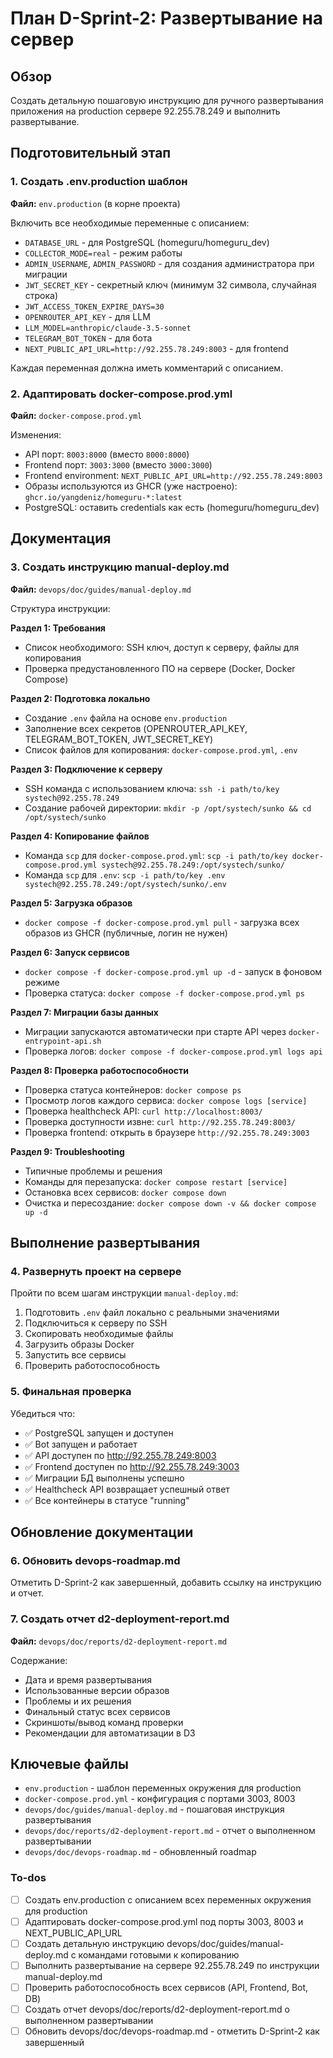 <!-- 02dc57cb-f717-4ebf-93f7-b83c60444a94 4678ab82-b040-4cf7-a2fa-593178b981c6 -->
# План D-Sprint-2: Развертывание на сервер

## Обзор

Создать детальную пошаговую инструкцию для ручного развертывания приложения на production сервере 92.255.78.249 и выполнить развертывание.

## Подготовительный этап

### 1. Создать .env.production шаблон

**Файл:** `env.production` (в корне проекта)

Включить все необходимые переменные с описанием:

- `DATABASE_URL` - для PostgreSQL (homeguru/homeguru_dev)
- `COLLECTOR_MODE=real` - режим работы
- `ADMIN_USERNAME`, `ADMIN_PASSWORD` - для создания администратора при миграции
- `JWT_SECRET_KEY` - секретный ключ (минимум 32 символа, случайная строка)
- `JWT_ACCESS_TOKEN_EXPIRE_DAYS=30`
- `OPENROUTER_API_KEY` - для LLM
- `LLM_MODEL=anthropic/claude-3.5-sonnet`
- `TELEGRAM_BOT_TOKEN` - для бота
- `NEXT_PUBLIC_API_URL=http://92.255.78.249:8003` - для frontend

Каждая переменная должна иметь комментарий с описанием.

### 2. Адаптировать docker-compose.prod.yml

**Файл:** `docker-compose.prod.yml`

Изменения:

- API порт: `8003:8000` (вместо `8000:8000`)
- Frontend порт: `3003:3000` (вместо `3000:3000`)
- Frontend environment: `NEXT_PUBLIC_API_URL=http://92.255.78.249:8003`
- Образы используются из GHCR (уже настроено): `ghcr.io/yangdeniz/homeguru-*:latest`
- PostgreSQL: оставить credentials как есть (homeguru/homeguru_dev)

## Документация

### 3. Создать инструкцию manual-deploy.md

**Файл:** `devops/doc/guides/manual-deploy.md`

Структура инструкции:

**Раздел 1: Требования**

- Список необходимого: SSH ключ, доступ к серверу, файлы для копирования
- Проверка предустановленного ПО на сервере (Docker, Docker Compose)

**Раздел 2: Подготовка локально**

- Создание `.env` файла на основе `env.production`
- Заполнение всех секретов (OPENROUTER_API_KEY, TELEGRAM_BOT_TOKEN, JWT_SECRET_KEY)
- Список файлов для копирования: `docker-compose.prod.yml`, `.env`

**Раздел 3: Подключение к серверу**

- SSH команда с использованием ключа: `ssh -i path/to/key systech@92.255.78.249`
- Создание рабочей директории: `mkdir -p /opt/systech/sunko && cd /opt/systech/sunko`

**Раздел 4: Копирование файлов**

- Команда `scp` для `docker-compose.prod.yml`: `scp -i path/to/key docker-compose.prod.yml systech@92.255.78.249:/opt/systech/sunko/`
- Команда `scp` для `.env`: `scp -i path/to/key .env systech@92.255.78.249:/opt/systech/sunko/.env`

**Раздел 5: Загрузка образов**

- `docker compose -f docker-compose.prod.yml pull` - загрузка всех образов из GHCR (публичные, логин не нужен)

**Раздел 6: Запуск сервисов**

- `docker compose -f docker-compose.prod.yml up -d` - запуск в фоновом режиме
- Проверка статуса: `docker compose -f docker-compose.prod.yml ps`

**Раздел 7: Миграции базы данных**

- Миграции запускаются автоматически при старте API через `docker-entrypoint-api.sh`
- Проверка логов: `docker compose -f docker-compose.prod.yml logs api`

**Раздел 8: Проверка работоспособности**

- Проверка статуса контейнеров: `docker compose ps`
- Просмотр логов каждого сервиса: `docker compose logs [service]`
- Проверка healthcheck API: `curl http://localhost:8003/`
- Проверка доступности извне: `curl http://92.255.78.249:8003/`
- Проверка frontend: открыть в браузере `http://92.255.78.249:3003`

**Раздел 9: Troubleshooting**

- Типичные проблемы и решения
- Команды для перезапуска: `docker compose restart [service]`
- Остановка всех сервисов: `docker compose down`
- Очистка и пересоздание: `docker compose down -v && docker compose up -d`

## Выполнение развертывания

### 4. Развернуть проект на сервере

Пройти по всем шагам инструкции `manual-deploy.md`:

1. Подготовить `.env` файл локально с реальными значениями
2. Подключиться к серверу по SSH
3. Скопировать необходимые файлы
4. Загрузить образы Docker
5. Запустить все сервисы
6. Проверить работоспособность

### 5. Финальная проверка

Убедиться что:

- ✅ PostgreSQL запущен и доступен
- ✅ Bot запущен и работает
- ✅ API доступен по http://92.255.78.249:8003
- ✅ Frontend доступен по http://92.255.78.249:3003
- ✅ Миграции БД выполнены успешно
- ✅ Healthcheck API возвращает успешный ответ
- ✅ Все контейнеры в статусе "running"

## Обновление документации

### 6. Обновить devops-roadmap.md

Отметить D-Sprint-2 как завершенный, добавить ссылку на инструкцию и отчет.

### 7. Создать отчет d2-deployment-report.md

**Файл:** `devops/doc/reports/d2-deployment-report.md`

Содержание:

- Дата и время развертывания
- Использованные версии образов
- Проблемы и их решения
- Финальный статус всех сервисов
- Скриншоты/вывод команд проверки
- Рекомендации для автоматизации в D3

## Ключевые файлы

- `env.production` - шаблон переменных окружения для production
- `docker-compose.prod.yml` - конфигурация с портами 3003, 8003
- `devops/doc/guides/manual-deploy.md` - пошаговая инструкция развертывания
- `devops/doc/reports/d2-deployment-report.md` - отчет о выполненном развертывании
- `devops/doc/devops-roadmap.md` - обновленный roadmap

### To-dos

- [ ] Создать env.production с описанием всех переменных окружения для production
- [ ] Адаптировать docker-compose.prod.yml под порты 3003, 8003 и NEXT_PUBLIC_API_URL
- [ ] Создать детальную инструкцию devops/doc/guides/manual-deploy.md с командами готовыми к копированию
- [ ] Выполнить развертывание на сервере 92.255.78.249 по инструкции manual-deploy.md
- [ ] Проверить работоспособность всех сервисов (API, Frontend, Bot, DB)
- [ ] Создать отчет devops/doc/reports/d2-deployment-report.md о выполненном развертывании
- [ ] Обновить devops/doc/devops-roadmap.md - отметить D-Sprint-2 как завершенный